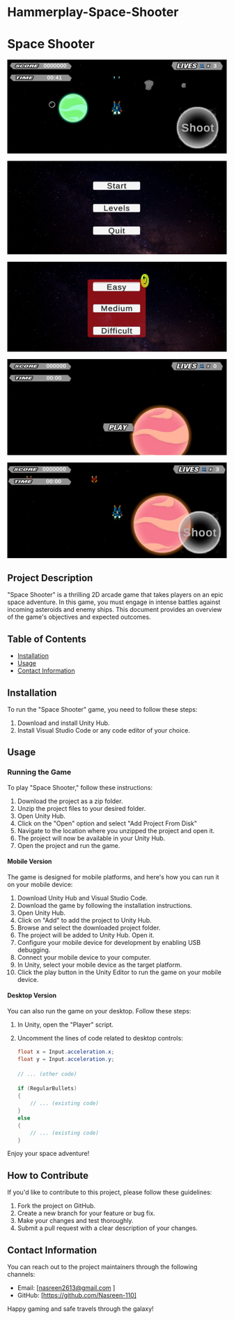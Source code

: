 # Hammerplay-Space-Shooter

# Space Shooter

![Image 1](https://github.com/Nasreen-110/Hammerplay-Space-Shooter/blob/main/Demo/Screenshot%20(68).png?raw=true)


![Image 2](https://github.com/Nasreen-110/Hammerplay-Space-Shooter/blob/main/Demo/Screenshot%202023-11-02%20230325.png?raw=true)


![Image 3](https://github.com/Nasreen-110/Hammerplay-Space-Shooter/blob/main/Demo/Screenshot%202023-11-02%20230403.png?raw=true)


![Image 4](https://github.com/Nasreen-110/Hammerplay-Space-Shooter/blob/main/Demo/Screenshot%202023-11-02%20230423.png?raw=true)


![Image 5](https://github.com/Nasreen-110/Hammerplay-Space-Shooter/blob/main/Demo/Screenshot%202023-11-02%20230754.png?raw=true)

## Project Description

"Space Shooter" is a thrilling 2D arcade game that takes players on an epic space adventure. In this game, you must engage in intense battles against incoming asteroids and enemy ships. This document provides an overview of the game's objectives and expected outcomes.

## Table of Contents

- [Installation](#installation)
- [Usage](#usage)
- [Contact Information](#contact-information)

## Installation

To run the "Space Shooter" game, you need to follow these steps:

1. Download and install Unity Hub.
2. Install Visual Studio Code or any code editor of your choice.

## Usage

### Running the Game

To play "Space Shooter," follow these instructions:

1. Download the project as a zip folder.
2. Unzip the project files to your desired folder.
3. Open Unity Hub.
4. Click on the "Open" option and select "Add Project From Disk"
5. Navigate to the location where you unzipped the project and open it.
6. The project will now be available in your Unity Hub.
7. Open the project and run the game.

#### Mobile Version

The game is designed for mobile platforms, and here's how you can run it on your mobile device:

1. Download Unity Hub and Visual Studio Code.
2. Download the game by following the installation instructions.
3. Open Unity Hub.
4. Click on "Add" to add the project to Unity Hub.
5. Browse and select the downloaded project folder.
6. The project will be added to Unity Hub. Open it.
7. Configure your mobile device for development by enabling USB debugging.
8. Connect your mobile device to your computer.
9. In Unity, select your mobile device as the target platform.
10. Click the play button in the Unity Editor to run the game on your mobile device.

#### Desktop Version

You can also run the game on your desktop. Follow these steps:

1. In Unity, open the "Player" script.
2. Uncomment the lines of code related to desktop controls:
   
   ```csharp
   float x = Input.acceleration.x;
   float y = Input.acceleration.y;

   // ... (other code)

   if (RegularBullets) 
   {
       // ... (existing code)
   } 
   else 
   {
       // ... (existing code)
   }

Enjoy your space adventure!

## How to Contribute

If you'd like to contribute to this project, please follow these guidelines:

1. Fork the project on GitHub.
2. Create a new branch for your feature or bug fix.
3. Make your changes and test thoroughly.
4. Submit a pull request with a clear description of your changes.

## Contact Information

You can reach out to the project maintainers through the following channels:

- Email: [nasreen2613@gmail.com ]
- GitHub: [https://github.com/Nasreen-110]

Happy gaming and safe travels through the galaxy!
